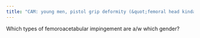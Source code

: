 ```yaml
---
title: "CAM: young men, pistol grip deformity (&quot;femoral head kinda looks like a penis&quot;) PINCER: middle aged women, cross over sign"
---
```

Which types of femoroacetabular impingement are a/w which gender?

